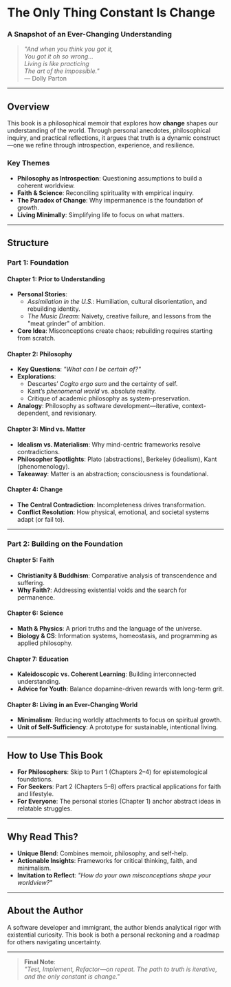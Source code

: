 # The Only Thing Constant Is Change

### A Snapshot of an Ever-Changing Understanding

> _"And when you think you got it,  
> You got it oh so wrong...  
> Living is like practicing  
> The art of the impossible."_  
> — Dolly Parton

---

## Overview

This book is a philosophical memoir that explores how **change** shapes our understanding of the world. Through personal anecdotes, philosophical inquiry, and practical reflections, it argues that truth is a dynamic construct—one we refine through introspection, experience, and resilience.

### Key Themes

- **Philosophy as Introspection**: Questioning assumptions to build a coherent worldview.
- **Faith & Science**: Reconciling spirituality with empirical inquiry.
- **The Paradox of Change**: Why impermanence is the foundation of growth.
- **Living Minimally**: Simplifying life to focus on what matters.

---

## Structure

### **Part 1: Foundation**

#### Chapter 1: Prior to Understanding

- **Personal Stories**:
  - _Assimilation in the U.S._: Humiliation, cultural disorientation, and rebuilding identity.
  - _The Music Dream_: Naivety, creative failure, and lessons from the "meat grinder" of ambition.
- **Core Idea**: Misconceptions create chaos; rebuilding requires starting from scratch.

#### Chapter 2: Philosophy

- **Key Questions**: _"What can I be certain of?"_
- **Explorations**:
  - Descartes’ _Cogito ergo sum_ and the certainty of self.
  - Kant’s _phenomenal world_ vs. absolute reality.
  - Critique of academic philosophy as system-preservation.
- **Analogy**: Philosophy as software development—iterative, context-dependent, and revisionary.

#### Chapter 3: Mind vs. Matter

- **Idealism vs. Materialism**: Why mind-centric frameworks resolve contradictions.
- **Philosopher Spotlights**: Plato (abstractions), Berkeley (idealism), Kant (phenomenology).
- **Takeaway**: Matter is an abstraction; consciousness is foundational.

#### Chapter 4: Change

- **The Central Contradiction**: Incompleteness drives transformation.
- **Conflict Resolution**: How physical, emotional, and societal systems adapt (or fail to).

---

### **Part 2: Building on the Foundation**

#### Chapter 5: Faith

- **Christianity & Buddhism**: Comparative analysis of transcendence and suffering.
- **Why Faith?**: Addressing existential voids and the search for permanence.

#### Chapter 6: Science

- **Math & Physics**: A priori truths and the language of the universe.
- **Biology & CS**: Information systems, homeostasis, and programming as applied philosophy.

#### Chapter 7: Education

- **Kaleidoscopic vs. Coherent Learning**: Building interconnected understanding.
- **Advice for Youth**: Balance dopamine-driven rewards with long-term grit.

#### Chapter 8: Living in an Ever-Changing World

- **Minimalism**: Reducing worldly attachments to focus on spiritual growth.
- **Unit of Self-Sufficiency**: A prototype for sustainable, intentional living.

---

## How to Use This Book

- **For Philosophers**: Skip to Part 1 (Chapters 2–4) for epistemological foundations.
- **For Seekers**: Part 2 (Chapters 5–8) offers practical applications for faith and lifestyle.
- **For Everyone**: The personal stories (Chapter 1) anchor abstract ideas in relatable struggles.

---

## Why Read This?

- **Unique Blend**: Combines memoir, philosophy, and self-help.
- **Actionable Insights**: Frameworks for critical thinking, faith, and minimalism.
- **Invitation to Reflect**: _"How do your own misconceptions shape your worldview?"_

---

## About the Author

A software developer and immigrant, the author blends analytical rigor with existential curiosity. This book is both a personal reckoning and a roadmap for others navigating uncertainty.

---

> **Final Note**:  
> _"Test, Implement, Refactor—on repeat. The path to truth is iterative,  
> and the only constant is change."_
